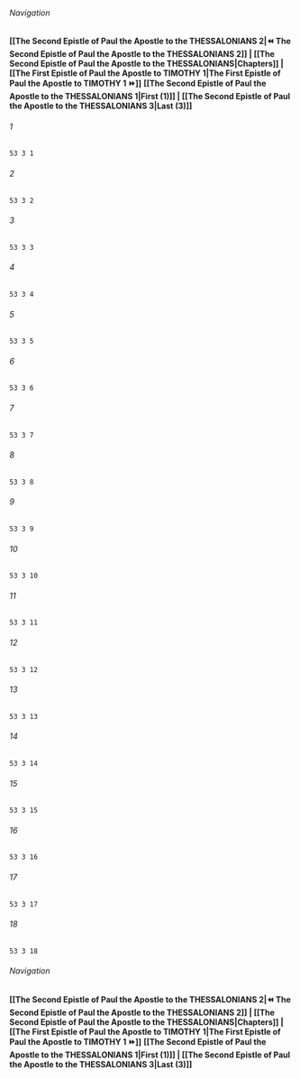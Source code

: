 
###### Navigation
**[[The Second Epistle of Paul the Apostle to the THESSALONIANS 2|⏪ The Second Epistle of Paul the Apostle to the THESSALONIANS 2]] | [[The Second Epistle of Paul the Apostle to the THESSALONIANS|Chapters]] | [[The First Epistle of Paul the Apostle to TIMOTHY 1|The First Epistle of Paul the Apostle to TIMOTHY 1 ⏩]]**
**[[The Second Epistle of Paul the Apostle to the THESSALONIANS 1|First (1)]] | [[The Second Epistle of Paul the Apostle to the THESSALONIANS 3|Last (3)]]**

###### 1
``` verse
53 3 1 
```
###### 2
``` verse
53 3 2 
```
###### 3
``` verse
53 3 3 
```
###### 4
``` verse
53 3 4 
```
###### 5
``` verse
53 3 5 
```
###### 6
``` verse
53 3 6 
```
###### 7
``` verse
53 3 7 
```
###### 8
``` verse
53 3 8 
```
###### 9
``` verse
53 3 9 
```
###### 10
``` verse
53 3 10 
```
###### 11
``` verse
53 3 11 
```
###### 12
``` verse
53 3 12 
```
###### 13
``` verse
53 3 13 
```
###### 14
``` verse
53 3 14 
```
###### 15
``` verse
53 3 15 
```
###### 16
``` verse
53 3 16 
```
###### 17
``` verse
53 3 17 
```
###### 18
``` verse
53 3 18 
```

###### Navigation
**[[The Second Epistle of Paul the Apostle to the THESSALONIANS 2|⏪ The Second Epistle of Paul the Apostle to the THESSALONIANS 2]] | [[The Second Epistle of Paul the Apostle to the THESSALONIANS|Chapters]] | [[The First Epistle of Paul the Apostle to TIMOTHY 1|The First Epistle of Paul the Apostle to TIMOTHY 1 ⏩]]**
**[[The Second Epistle of Paul the Apostle to the THESSALONIANS 1|First (1)]] | [[The Second Epistle of Paul the Apostle to the THESSALONIANS 3|Last (3)]]**

